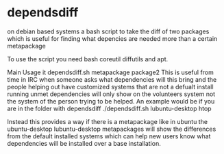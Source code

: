 dependsdiff
===========

on debian based systems a bash script to take the diff of two packages which is useful for finding what depencies are needed more than a certain metapackage

To use the script you need bash coreutil diffutils and apt.

 Main Usage it dependsdiff.sh metapackage package2
This is useful from time in IRC when someone asks what dependencies will this bring and the people helping out have customized systems that are not a defualt install running unmet dependencies will only show on the volunteers system not the system of the person trying to be helped. 
An example would be if you are in the folder with dependsdiff
./dependsdiff.sh lubuntu-desktop htop


Instead this provides a way if there is a metapackage like in ubuntu the ubuntu-desktop lubuntu-desktop metapackages will show the differences from the default installed systems which can help new users know what dependencies will be installed over a base installation. 
